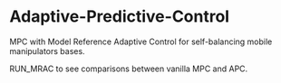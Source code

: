 # Adaptive-Predictive-Control
MPC with Model Reference Adaptive Control for self-balancing mobile manipulators bases.


RUN_MRAC to see comparisons between vanilla MPC and APC. 

